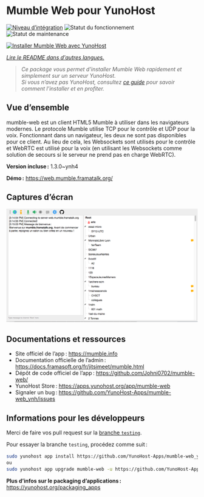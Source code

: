 <!--
Nota bene : ce README est automatiquement généré par <https://github.com/YunoHost/apps/tree/master/tools/readme_generator>
Il NE doit PAS être modifié à la main.
-->

# Mumble Web pour YunoHost

[![Niveau d’intégration](https://dash.yunohost.org/integration/mumble-web.svg)](https://dash.yunohost.org/appci/app/mumble-web) ![Statut du fonctionnement](https://ci-apps.yunohost.org/ci/badges/mumble-web.status.svg) ![Statut de maintenance](https://ci-apps.yunohost.org/ci/badges/mumble-web.maintain.svg)

[![Installer Mumble Web avec YunoHost](https://install-app.yunohost.org/install-with-yunohost.svg)](https://install-app.yunohost.org/?app=mumble-web)

*[Lire le README dans d'autres langues.](./ALL_README.md)*

> *Ce package vous permet d’installer Mumble Web rapidement et simplement sur un serveur YunoHost.*  
> *Si vous n’avez pas YunoHost, consultez [ce guide](https://yunohost.org/install) pour savoir comment l’installer et en profiter.*

## Vue d’ensemble

mumble-web est un client HTML5 Mumble à utiliser dans les navigateurs modernes.
Le protocole Mumble utilise TCP pour le contrôle et UDP pour la voix. Fonctionnant dans un navigateur, les deux ne sont pas disponibles pour ce client. Au lieu de cela, les Websockets sont utilisés pour le contrôle et WebRTC est utilisé pour la voix (en utilisant les Websockets comme solution de secours si le serveur ne prend pas en charge WebRTC).

**Version incluse :** 1.3.0~ynh4

**Démo :** <https://web.mumble.framatalk.org/>

## Captures d’écran

![Capture d’écran de Mumble Web](./doc/screenshots/screenshot.png)

## Documentations et ressources

- Site officiel de l’app : <https://mumble.info>
- Documentation officielle de l’admin : <https://docs.framasoft.org/fr/jitsimeet/mumble.html>
- Dépôt de code officiel de l’app : <https://github.com/Johni0702/mumble-web/>
- YunoHost Store : <https://apps.yunohost.org/app/mumble-web>
- Signaler un bug : <https://github.com/YunoHost-Apps/mumble-web_ynh/issues>

## Informations pour les développeurs

Merci de faire vos pull request sur la [branche `testing`](https://github.com/YunoHost-Apps/mumble-web_ynh/tree/testing).

Pour essayer la branche `testing`, procédez comme suit :

```bash
sudo yunohost app install https://github.com/YunoHost-Apps/mumble-web_ynh/tree/testing --debug
ou
sudo yunohost app upgrade mumble-web -u https://github.com/YunoHost-Apps/mumble-web_ynh/tree/testing --debug
```

**Plus d’infos sur le packaging d’applications :** <https://yunohost.org/packaging_apps>
